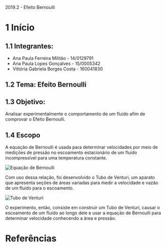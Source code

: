 2019.2 - Efeito Bernoulli

# 1 Início 

## 1.1 Integrantes: 
* Ana Paula Ferreira Militão - 14/0129791
* Ana Paula Lopes Gonçalves - 15/0005342
* Vittória Gabriela Borges Costa - 160041830

## 1.2 Tema: Efeito Bernoulli

## 1.3 Objetivo: 
Analisar experimentalmente o comportamento de um fluido afim de comprovar o Efeito Bernoulli. 

## 1.4 Escopo
A equação de Bernoulli é usada para determinar velocidades por meio de medições de pressão no escoamento estacionário de um fluido incompressível para uma temperatura constante.

![Equação de Bernoulli](https://pt-static.z-dn.net/files/dbf/e13b1cfa14c4df93c2b20a6c9b97f493.jpg)

Com uso dessa relação, foi desenvolvido o Tubo de Venturi, um aparato que apresenta seções de áreas variadas para medir a velocidade e vazão de um fluido para o escoamento.

![Tubo de Venturi](https://encrypted-tbn0.gstatic.com/images?q=tbn:ANd9GcT3sgMCZcbEFFGOTkNDCehBy-lZhFAyOjQCksxO5ebUdZmbC35Q)

O experimento, então, consiste em construir um Tubo de Venturi, causar o escoamento de um fluido ao longo dele e usar a equação de Bernoulli para determinar velocidade conhecendo a àrea e pressão.

# Referências

